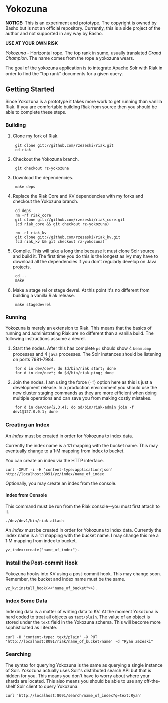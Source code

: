 Yokozuna
==========

**NOTICE:** This is an experiment and prototype.  The copyright is
owned by Basho but is not an official repository.  Currently, this is
a side project of the author and not supported in any way by Basho.

**USE AT YOUR OWN RISK**

_Yokozuna_ - Horizontal rope.  The top rank in sumo, usually
translated _Grand Champion_.  The name comes from the rope a yokozuna
wears.

The goal of the yokozuna application is to integrate Apache Solr with
Riak in order to find the "top rank" documents for a given query.


Getting Started
----------

Since Yokozuna is a prototype it takes more work to get running than
vanilla Riak.  If you are comfortable building Riak from source then
you should be able to complete these steps.

### Building ###

1. Clone my fork of Riak.

        git clone git://github.com/rzezeski/riak.git
        cd riak

2. Checkout the Yokozuna branch.

        git checkout rz-yokozuna

3. Download the dependencies.

        make deps

4. Replace the Riak Core and KV dependencies with my forks and
   checkout the Yokozuna branch.

        cd deps
        rm -rf riak_core
        git clone git://github.com/rzezeski/riak_core.git
        (cd riak_core && git checkout rz-yokozuna)

        rm -rf riak_kv
        git clone git://github.com/rzezeski/riak_kv.git
        (cd riak_kv && git checkout rz-yokozuna)


5. Compile.  This will take a long time because it must clone Solr
   source and build it.  The first time you do this is the longest as
   Ivy may have to download all the dependencies if you don't
   regularly develop on Java projects.

        cd ..
        make

6. Make a stage rel or stage devrel.  At this point it's no different
   from building a vanilla Riak release.

        make stagedevrel

### Running ###

Yokozuna is merely an extension to Riak.  This means that the basics
of running and administrating Riak are no different than a vanilla
build.  The following instructions assume a devrel.

1. Start the nodes.  After this has complete `ps` should show 4
   `beam.smp` processes and 4 `java` processes.  The Solr instances
   should be listening on ports 7981-7984.

        for d in dev/dev*; do $d/bin/riak start; done
        for d in dev/dev*; do $d/bin/riak ping; done

2. Join the nodes.  I am using the force (`-f`) option here as this is
   just a development release.  In a production environment you should
   use the new cluster staging commands as they are more efficient
   when doing multiple operations and can save you from making costly
   mistakes.

        for d in dev/dev{2,3,4}; do $d/bin/riak-admin join -f dev1@127.0.0.1; done

### Creating an Index ###

An _index_ must be created in order for Yokozuna to index data.

Currently the index name is a 1:1 mapping with the bucket name. This
may eventually change to a 1:M mapping from index to bucket.

You can create an index via the HTTP interface.

    curl -XPUT -i -H 'content-type:application/json' http://localhost:8091/yz/index/name_of_index

Optionally, you may create an index from the console.

#### Index from Console

This command must be run from the Riak console--you must first attach
to it.

    ./dev/dev1/bin/riak attach

An _index_ must be created in order for Yokozuna to index data.
Currently the index name is a 1:1 mapping with the bucket name.  I
may change this me a 1:M mapping from index to bucket.

    yz_index:create("name_of_index").

### Install the Post-commit Hook ###

Yokozuna hooks into KV using a post-commit hook.  This may change
soon.  Remember, the bucket and index name must be the same.

    yz_kv:install_hook(<<"name_of_bucket">>).

### Index Some Data ###

Indexing data is a matter of writing data to KV.  At the moment
Yokozuna is hard coded to treat all objects as `text/plain`.  The
value of an object is stored under the `text` field in the Yokozuna
schema.  This will become more sophisticated as I iterate.

    curl -H 'content-type: text/plain' -X PUT 'http://localhost:8091/riak/name_of_bucket/name' -d "Ryan Zezeski"

### Searching ###

The syntax for querying Yokozuna is the same as querying a single
instance of Solr.  Yokozuna actually uses Solr's distributed search
API but that is hidden for you.  This means you don't have to worry
about where your shards are located.  This also means you should be
able to use any off-the-shelf Solr client to query Yokozuna.

    curl 'http://localhost:8091/search/name_of_index?q=text:Ryan'
